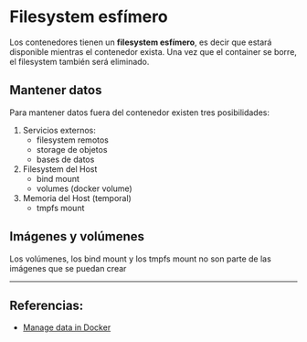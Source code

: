 # Filesystem esfímero

Los contenedores tienen un **filesystem esfímero**, es decir que estará disponible mientras el contenedor exista. Una vez que el container se borre, el filesystem también será eliminado.

## Mantener datos 

Para mantener datos fuera del contenedor existen tres posibilidades:

1. Servicios externos:
	- filesystem remotos
	- storage de objetos
	- bases de datos
2. Filesystem del Host
	- bind mount
	- volumes (docker volume) 
3. Memoria del Host (temporal)
	- tmpfs mount

## Imágenes y volúmenes

Los volúmenes, los bind mount y los tmpfs mount no son parte de las imágenes que se puedan crear

---

## Referencias:

- [Manage data in Docker](https://docs.docker.com/storage/)
